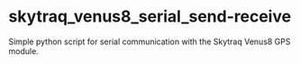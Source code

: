 # skytraq_venus8_serial_send-receive
Simple python script for serial communication with the Skytraq Venus8 GPS module.
